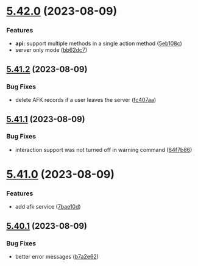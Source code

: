 # [5.42.0](https://github.com/onesoft-sudo/sudobot/compare/v5.41.2...v5.42.0) (2023-08-09)


### Features

* **api:** support multiple methods in a single action method ([5eb108c](https://github.com/onesoft-sudo/sudobot/commit/5eb108c7e3964300357fd72a526b48fdbe40b490))
* server only mode ([bb62dc7](https://github.com/onesoft-sudo/sudobot/commit/bb62dc73e8ffb2b865949e4225f95d60903cd21d))



## [5.41.2](https://github.com/onesoft-sudo/sudobot/compare/v5.41.1...v5.41.2) (2023-08-09)


### Bug Fixes

* delete AFK records if a user leaves the server ([fc407aa](https://github.com/onesoft-sudo/sudobot/commit/fc407aaaadd369791ffcf502d17d514b64794e10))



## [5.41.1](https://github.com/onesoft-sudo/sudobot/compare/v5.41.0...v5.41.1) (2023-08-09)


### Bug Fixes

* interaction support was not turned off in warning command ([84f7b86](https://github.com/onesoft-sudo/sudobot/commit/84f7b8614a74339b2bc695af3e1b6d9cc95c3223))



# [5.41.0](https://github.com/onesoft-sudo/sudobot/compare/v5.40.1...v5.41.0) (2023-08-09)


### Features

* add afk service ([7bae10d](https://github.com/onesoft-sudo/sudobot/commit/7bae10dcdd3c4ea1c34a48bf57f6260baeea4f0c))



## [5.40.1](https://github.com/onesoft-sudo/sudobot/compare/v5.40.0...v5.40.1) (2023-08-09)


### Bug Fixes

* better error messages ([b7a2e62](https://github.com/onesoft-sudo/sudobot/commit/b7a2e62d3aaaf7652e2a21c5a46faf7a73d75026))



